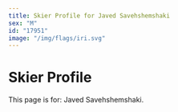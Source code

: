 ```yaml
---
title: Skier Profile for Javed Savehshemshaki
sex: "M"
id: "17951"
image: "/img/flags/iri.svg" 
---
```


# Skier Profile

This page is for: Javed Savehshemshaki.
    